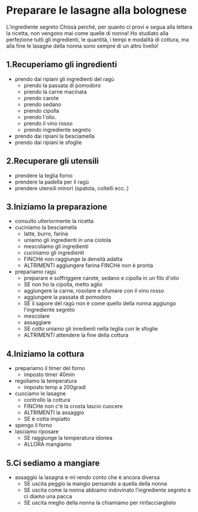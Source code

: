 # Preparare le lasagne alla bolognese
L’ingrediente segreto
Chissà perché, per quanto ci provi e segua alla lettera la ricetta, non vengono mai come quelle di nonna! Ho studiato alla perfezione tutti gli ingredienti, le quantità, i tempi e modalità di cottura, ma alla fine le lasagne della nonna sono sempre di un altro livello!

## 1.Recuperiamo gli ingredienti
- prendo dai ripiani gli ingredienti del ragù
   - prendo la passata di pomodoro
   - prendo la carne macinata
   - prendo carote 
   - prendo sedano 
   - prendo cipolla 
   - prendo l'olio.
   - prendo il vino rosso
   - prendo ingrediente segreto
- prendo dai ripiani la besciamella
- prendo dai ripiani le sfoglie

## 2.Recuperare gli utensili
- prendere la teglia forno
- prendere la padella per il ragù
- prendere utensili minori (spatola, coltelli ecc..)
  
## 3.Iniziamo la preparazione
- consulto ulteriormente la ricetta
- cuciniamo la besciamella
   - latte, burro, farina
   - uniamo gli ingredienti in una ciotola
   - mescoliamo gli ingredienti
   - cuciniamo gli ingredienti
   - FINCHè non raggiunge la densità adatta
   - ALTRIMENTI aggiungere farina FINCHè non è pronta
- prepariamo ragù
   - preparare e soffriggere carote, sedano e cipolla in un filo d'olio
   - SE non ho la cipolla, metto aglio
   - aggiungere la carne, rosolare e sfumare con il vino rosso
   - aggiungere la passata di pomodoro
   - SE il sapore del ragù non è come quello della nonna aggiungo l'ingrediente segreto
   - mescolare
   - assaggiare
   - SE cotto uniamo gli inredienti nella teglia con le sfoglie
   - ALTRIMENTI attendere la fine della cottura

## 4.Iniziamo la cottura
- prepariamo il timer del forno
   - imposto timer 40min
- regoliamo la temperatura
   - imposto temp a 200gradi
- cuociamo le lasagne
   - controllo la cottura
   - FINCHé non c'è la crosta lascio cuocere
   - ALTRIMENTI la assaggio
   - SE è cotta impiatto
- spengo il forno
- lasciamo riposare
   - SE raggiunge la temperatura idonea
   - ALLORA mangiamo

## 5.Ci sediamo a mangiare
- assaggio la lasagna e mi rendo conto che è ancora diversa
   - SE uscita peggio la mangio pensando a quella della nonna
   - SE uscita come la nonna abbiamo indovinato l'ingrediente segreto e ci diamo una pacca
   - SE uscita meglio della nonna la chiamiamo per rinfacciarglielo

